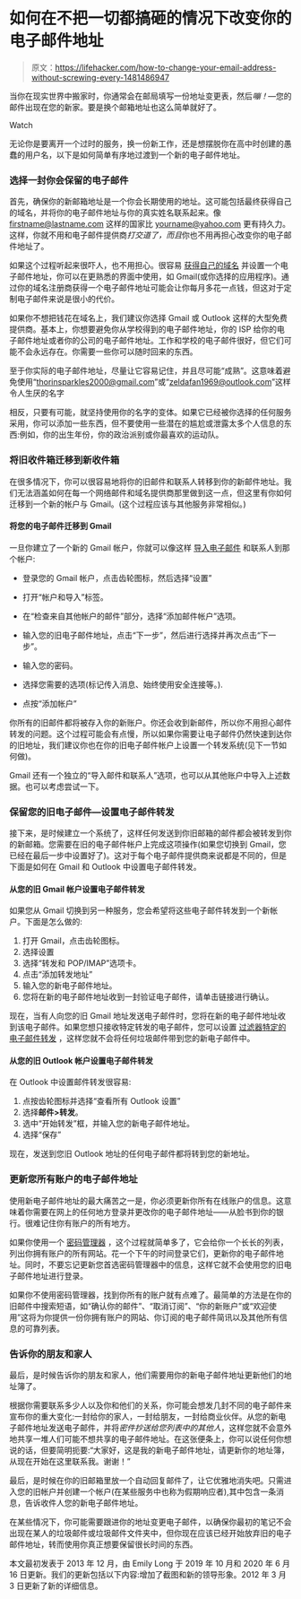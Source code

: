 # 如何在不把一切都搞砸的情况下改变你的电子邮件地址

> 原文：<https://lifehacker.com/how-to-change-your-email-address-without-screwing-every-1481486947>

当你在现实世界中搬家时，你通常会在邮局填写一份地址变更表，然后*嘣！*—您的邮件出现在您的新家。要是换个邮箱地址也这么简单就好了。

Watch

无论你是要离开一个过时的服务，换一份新工作，还是想摆脱你在高中时创建的愚蠢的用户名，以下是如何简单有序地过渡到一个新的电子邮件地址。

### **选择一封你会保留的电子邮件**

首先，确保你的新邮箱地址是一个你会长期使用的地址。这可能包括最终获得自己的域名，并将你的电子邮件地址与你的真实姓名联系起来。像 firstname@lastname.com 这样的国家比 yourname@yahoo.com 更有持久力。这样，你就不用和电子邮件提供商*打交道了，而且*你也不用再担心改变你的电子邮件地址了。

如果这个过程听起来很吓人，也不用担心。很容易 [获得自己的域名](http://lifehacker.com/five-best-domain-name-registrars-5943452) 并设置一个电子邮件地址，你可以在更熟悉的界面中使用，如 Gmail(或你选择的应用程序)。通过你的域名注册商获得一个电子邮件地址可能会让你每月多花一点钱，但这对于定制电子邮件来说是很小的代价。

如果你不想把钱花在域名上，我们建议你选择 Gmail 或 Outlook 这样的大型免费提供商。基本上，你想要避免你从学校得到的电子邮件地址，你的 ISP 给你的电子邮件地址或者你的公司的电子邮件地址。工作和学校的电子邮件很好，但它们可能不会永远存在。你需要一些你可以随时回来的东西。

至于你实际的电子邮件地址，尽量让它容易记住，并且尽可能“成熟”。这意味着避免使用“thorinsparkles2000@gmail.com”或“zeldafan1969@outlook.com”这样令人生厌的名字

相反，只要有可能，就坚持使用你的名字的变体。如果它已经被你选择的任何服务采用，你可以添加一些东西，但不要使用一些潜在的尴尬或泄露太多个人信息的东西:例如，你的出生年份，你的政治派别或你最喜欢的运动队。

### **将旧收件箱迁移到新收件箱**

在很多情况下，你可以很容易地将你的旧邮件和联系人转移到你的新邮件地址。我们无法涵盖如何在每一个网络邮件和域名提供商那里做到这一点，但这里有你如何迁移到一个新的帐户与 Gmail。(这个过程应该与其他服务非常相似。)

#### **将您的电子邮件迁移到 Gmail**

一旦你建立了一个新的 Gmail 帐户，你就可以像这样 [导入电子邮件](https://support.google.com/mail/answer/21289) 和联系人到那个帐户:

*   登录您的 Gmail 帐户，点击齿轮图标，然后选择“设置”
*   打开“帐户和导入”标签。
*   在“检查来自其他帐户的邮件”部分，选择“添加邮件帐户”选项。

*   输入您的旧电子邮件地址，点击“下一步”，然后进行选择并再次点击“下一步”。
*   输入您的密码。
*   选择您需要的选项(标记传入消息、始终使用安全连接等。).

*   点按“添加帐户”

你所有的旧邮件都将被存入你的新账户。你还会收到新邮件，所以你不用担心邮件转发的问题。这个过程可能会有点慢，所以如果你需要让电子邮件仍然快速到达你的旧地址，我们建议你也在你的旧电子邮件帐户上设置一个转发系统(见下一节如何做)。

Gmail 还有一个独立的“导入邮件和联系人”选项，也可以从其他账户中导入上述数据。也可以考虑尝试一下。

### **保留您的旧电子邮件—设置电子邮件转发**

接下来，是时候建立一个系统了，这样任何发送到你旧邮箱的邮件都会被转发到你的新邮箱。您需要在旧的电子邮件帐户上完成这项操作(如果您切换到 Gmail，您已经在最后一步中设置好了)。这对于每个电子邮件提供商来说都是不同的，但是下面是如何在 Gmail 和 Outlook 中设置电子邮件转发。

#### **从您的旧 Gmail 帐户设置电子邮件转发**

如果您从 Gmail 切换到另一种服务，您会希望将这些电子邮件转发到一个新帐户。下面是怎么做的:

1.  打开 Gmail，点击齿轮图标。
2.  选择设置
3.  选择“转发和 POP/IMAP”选项卡。
4.  点击“添加转发地址”
5.  输入您的新电子邮件地址。
6.  您将在新的电子邮件地址收到一封验证电子邮件，请单击链接进行确认。

现在，当有人向您的旧 Gmail 地址发送电子邮件时，您将在新的电子邮件地址收到该电子邮件。如果您想只接收特定转发的电子邮件，您可以设置 [过滤器特定的电子邮件转发](http://lifehacker.com/how-to-migrate-email-from-one-gmail-account-to-another-5521065) ，这样您就不会将任何垃圾邮件带到您的新电子邮件中。

#### **从您的旧 Outlook 帐户设置电子邮件转发**

在 Outlook 中设置邮件转发很容易:

1.  点按齿轮图标并选择“查看所有 Outlook 设置”
2.  选择**邮件>转发**。
3.  选中“开始转发”框，并输入您的新电子邮件地址。
4.  选择“保存”

现在，发送到您旧 Outlook 地址的任何电子邮件都将转到您的新地址。

### **更新您所有账户的电子邮件地址**

使用新电子邮件地址的最大痛苦之一是，你必须更新你所有在线账户的信息。这意味着你需要在网上的任何地方登录并更改你的电子邮件地址——从脸书到你的银行。很难记住你有账户的所有地方。

如果你使用一个 [密码管理器](https://lifehacker.com/the-five-best-password-managers-5529133) ，这个过程就简单多了，它会给你一个长长的列表，列出你拥有账户的所有网站。花一个下午的时间登录它们，更新你的电子邮件地址。同时，不要忘记更新您首选密码管理器中的信息，这样它就不会使用您的旧电子邮件地址进行登录。

如果你不使用密码管理器，找到你所有的账户就有点难了。最简单的方法是在你的旧邮件中搜索短语，如“确认你的邮件”、“取消订阅”、“你的新账户”或“欢迎使用”这将为你提供一份你拥有账户的网站、你订阅的电子邮件简讯以及其他所有信息的可靠列表。

### **告诉你的朋友和家人**

最后，是时候告诉你的朋友和家人，他们需要用你的新电子邮件地址更新他们的地址簿了。

根据你需要联系多少人以及你和他们的关系，你可能会想发几封不同的电子邮件来宣布你的重大变化:一封给你的家人，一封给朋友，一封给商业伙伴。从您的新电子邮件地址发送电子邮件，并将*密件抄送给您列表中的其他人*，这样您就不会意外地共享一堆人们可能不想共享的电子邮件地址。在这张便条上，你可以说任何你想说的话，但要简明扼要:“大家好，这是我的新电子邮件地址，请更新你的地址簿，从现在开始在这里联系我。谢谢！”

最后，是时候在你的旧邮箱里放一个自动回复邮件了，让它优雅地消失吧。只需进入您的旧帐户并创建一个帐户(在某些服务中也称为假期响应者),其中包含一条消息，告诉收件人您的新电子邮件地址。

在某些情况下，你可能需要跟进你的地址变更电子邮件，以确保你最初的笔记不会出现在某人的垃圾邮件或垃圾邮件文件夹中，但你现在应该已经开始放弃旧的电子邮件地址，转而使用你真正想要保留很长时间的东西。

本文最初发表于 2013 年 12 月，由 Emily Long 于 2019 年 10 月和 2020 年 6 月 16 日更新。我们的更新包括以下内容:增加了截图和新的领导形象。2012 年 3 月 3 日更新了新的详细信息。